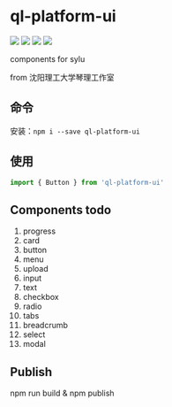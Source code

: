 # ql-platform-ui
![](https://img.shields.io/bundlephobia/min/ql-platform-ui.svg?style=flat)
![](https://img.shields.io/npm/dw/ql-platform-ui.svg?style=flat)
![](https://img.shields.io/npm/l/ql-platform-ui.svg?style=flat)
![](https://img.shields.io/npm/v/ql-platform-ui.svg?style=flat)

components for sylu

from 沈阳理工大学琴理工作室


## 命令

安装：`npm i --save ql-platform-ui`

## 使用

``` javascript
import { Button } from 'ql-platform-ui'

```
## Components todo

1. progress
2. card
3. button
4. menu
5. upload
6. input
7. text
8. checkbox
9. radio
10. tabs
11. breadcrumb
12. select
13. modal

## Publish

npm run build & npm publish